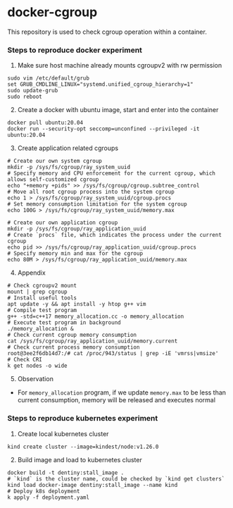# docker-cgroup
This repository is used to check cgroup operation within a container.

### Steps to reproduce docker experiment
1. Make sure host machine already mounts cgroupv2 with rw permission
```shell
sudo vim /etc/default/grub
set GRUB_CMDLINE_LINUX="systemd.unified_cgroup_hierarchy=1"
sudo update-grub
sudo reboot
```
2. Create a docker with ubuntu image, start and enter into the container
```shell
docker pull ubuntu:20.04
docker run --security-opt seccomp=unconfined --privileged -it ubuntu:20.04
```
3. Create application related cgroups
```shell
# Create our own system cgroup
mkdir -p /sys/fs/cgroup/ray_system_uuid
# Specify memory and CPU enforcement for the current cgroup, which allows self-customized cgroup
echo "+memory +pids" >> /sys/fs/cgroup/cgroup.subtree_control
# Move all root cgroup process into the system cgroup
echo 1 > /sys/fs/cgroup/ray_system_uuid/cgroup.procs
# Set memory consumption limitation for the system cgroup
echo 100G > /sys/fs/cgroup/ray_system_uuid/memory.max

# Create our own application cgroup
mkdir -p /sys/fs/cgroup/ray_application_uuid
# Create `procs` file, which indicates the process under the current cgroup
echo pid >> /sys/fs/cgroup/ray_application_uuid/cgroup.procs
# Specify memory min and max for the cgroup
echo 80M > /sys/fs/cgroup/ray_application_uuid/memory.max
```
4. Appendix
```shell
# Check cgroupv2 mount
mount | grep cgroup
# Install useful tools
apt update -y && apt install -y htop g++ vim
# Compile test program
g++ -std=c++17 memory_allocation.cc -o memory_allocation
# Execute test program in background
./memory_allocation &
# Check current cgroup memory consumption
cat /sys/fs/cgroup/ray_application_uuid/memory.current
# Check current process memory consumption
root@3ee2f6db14d7:/# cat /proc/943/status | grep -iE 'vmrss|vmsize'
# Check CRI
k get nodes -o wide
```

5. Observation
- For `memory_allocation` program, if we update `memory.max` to be less than current consumption, memory will be released and executes normal

### Steps to reproduce kubernetes experiment
1. Create local kubernetes cluster
```shell
kind create cluster --image=kindest/node:v1.26.0
```
2. Build image and load to kubernetes cluster
```shell
docker build -t dentiny:stall_image .
# `kind` is the cluster name, could be checked by `kind get clusters`
kind load docker-image dentiny:stall_image --name kind
# Deploy k8s deployment
k apply -f deployment.yaml
```
